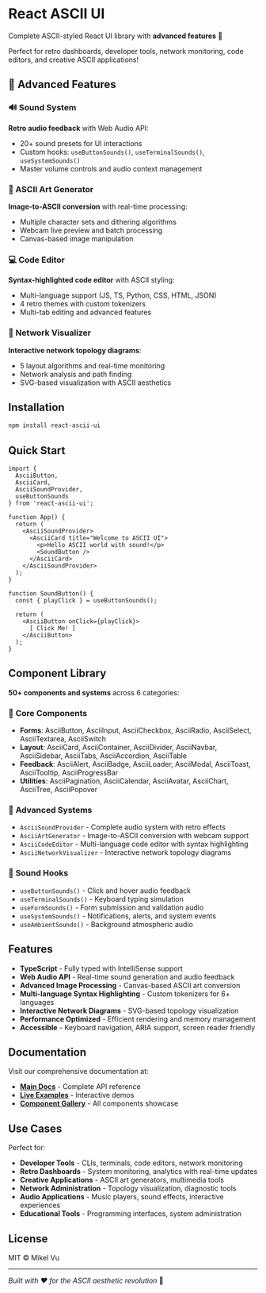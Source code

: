 # React ASCII UI

Complete ASCII-styled React UI library with **advanced features** 🎨

Perfect for retro dashboards, developer tools, network monitoring, code editors, and creative ASCII applications!

## 🌟 Advanced Features

### 🔊 Sound System
**Retro audio feedback** with Web Audio API:
- 20+ sound presets for UI interactions
- Custom hooks: `useButtonSounds()`, `useTerminalSounds()`, `useSystemSounds()`
- Master volume controls and audio context management

### 🎨 ASCII Art Generator  
**Image-to-ASCII conversion** with real-time processing:
- Multiple character sets and dithering algorithms
- Webcam live preview and batch processing
- Canvas-based image manipulation

### 💻 Code Editor
**Syntax-highlighted code editor** with ASCII styling:
- Multi-language support (JS, TS, Python, CSS, HTML, JSON)
- 4 retro themes with custom tokenizers
- Multi-tab editing and advanced features

### 🔗 Network Visualizer
**Interactive network topology diagrams**:
- 5 layout algorithms and real-time monitoring
- Network analysis and path finding
- SVG-based visualization with ASCII aesthetics

## Installation

```bash
npm install react-ascii-ui
```

## Quick Start

```tsx
import { 
  AsciiButton, 
  AsciiCard, 
  AsciiSoundProvider,
  useButtonSounds 
} from 'react-ascii-ui';

function App() {
  return (
    <AsciiSoundProvider>
      <AsciiCard title="Welcome to ASCII UI">
        <p>Hello ASCII world with sound!</p>
        <SoundButton />
      </AsciiCard>
    </AsciiSoundProvider>
  );
}

function SoundButton() {
  const { playClick } = useButtonSounds();
  
  return (
    <AsciiButton onClick={playClick}>
      [ Click Me! ]
    </AsciiButton>
  );
}
```

## Component Library

**50+ components and systems** across 6 categories:

### 🔧 **Core Components**
- **Forms**: AsciiButton, AsciiInput, AsciiCheckbox, AsciiRadio, AsciiSelect, AsciiTextarea, AsciiSwitch
- **Layout**: AsciiCard, AsciiContainer, AsciiDivider, AsciiNavbar, AsciiSidebar, AsciiTabs, AsciiAccordion, AsciiTable  
- **Feedback**: AsciiAlert, AsciiBadge, AsciiLoader, AsciiModal, AsciiToast, AsciiTooltip, AsciiProgressBar
- **Utilities**: AsciiPagination, AsciiCalendar, AsciiAvatar, AsciiChart, AsciiTree, AsciiPopover

### 🚀 **Advanced Systems**
- `AsciiSoundProvider` - Complete audio system with retro effects
- `AsciiArtGenerator` - Image-to-ASCII conversion with webcam support
- `AsciiCodeEditor` - Multi-language code editor with syntax highlighting
- `AsciiNetworkVisualizer` - Interactive network topology diagrams

### 🎵 **Sound Hooks**
- `useButtonSounds()` - Click and hover audio feedback
- `useTerminalSounds()` - Keyboard typing simulation  
- `useFormSounds()` - Form submission and validation audio
- `useSystemSounds()` - Notifications, alerts, and system events
- `useAmbientSounds()` - Background atmospheric audio

## Features

- **TypeScript** - Fully typed with IntelliSense support
- **Web Audio API** - Real-time sound generation and audio feedback
- **Advanced Image Processing** - Canvas-based ASCII art conversion
- **Multi-language Syntax Highlighting** - Custom tokenizers for 6+ languages
- **Interactive Network Diagrams** - SVG-based topology visualization
- **Performance Optimized** - Efficient rendering and memory management
- **Accessible** - Keyboard navigation, ARIA support, screen reader friendly

## Documentation

Visit our comprehensive documentation at:
- **[Main Docs](https://react-ascii-ui-docs.vercel.app)** - Complete API reference
- **[Live Examples](https://react-ascii-ui-docs.vercel.app/dashboard)** - Interactive demos
- **[Component Gallery](https://react-ascii-ui-docs.vercel.app/components)** - All components showcase

## Use Cases

Perfect for:
- **Developer Tools** - CLIs, terminals, code editors, network monitoring
- **Retro Dashboards** - System monitoring, analytics with real-time updates
- **Creative Applications** - ASCII art generators, multimedia tools
- **Network Administration** - Topology visualization, diagnostic tools
- **Audio Applications** - Music players, sound effects, interactive experiences
- **Educational Tools** - Programming interfaces, system administration

## License

MIT © Mikel Vu

---

*Built with ❤️ for the ASCII aesthetic revolution* 🎯